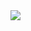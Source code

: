 <html>
  <head>
    <title><h1>Project CTRL Team!</h1></title>
  </head>
  <body>
    <img src=href="http://www.fillster.com/dog-pictures/1/">
  </body>
</html>
